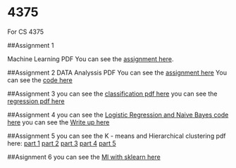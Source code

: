 # 4375
For CS 4375


##Assignment 1

Machine Learning PDF 
You can see the [assignment here](https://github.com/Manny1599/4375/blob/f8abffde925ed4686551747c7e0b49f5c28876a5/Assingment_1_4375.pdf).



##Assignment 2 
DATA Analyssis PDF
You can see the [assignment here](A2_writeup.pdf)
You can see the [code here](Assignment2.cpp)


##Assignment 3
you can see the [classification pdf here](Classification.pdf)
you can see the [regression pdf here](Regression.pdf)


##Assignment 4
you can see the [Logistic Regression and Naive Bayes  code here](HW4.cpp)
you can see the [Write up here](updated_A4doc.pdf)

##Assignment 5
you can see the K - means and Hierarchical clustering
pdf here:
[part 1](Part_One.pdf)
[part 2](SimiliarityAndEnsemble-part2-.pdf)
[part 3](clustering.pdf)
[part 4](Similarity_-_Dimensional_Reduction_.pdf)
[part 5](Part_5.pdf)

##Asignment 6
you can see the [Ml with sklearn here](ML_with_sklearn.pdf)
